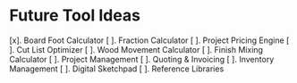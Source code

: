 # Future Tool Ideas

[x]. Board Foot Calculator
[ ]. Fraction Calculator
[ ]. Project Pricing Engine
[ ]. Cut List Optimizer
[ ]. Wood Movement Calculator
[ ]. Finish Mixing Calculator
[ ]. Project Management
[ ]. Quoting & Invoicing
[ ]. Inventory Management
[ ]. Digital Sketchpad
[ ]. Reference Libraries
